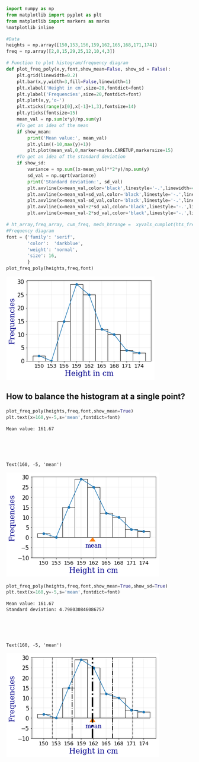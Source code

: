 

```python
import numpy as np
from matplotlib import pyplot as plt 
from matplotlib import markers as marks
%matplotlib inline
```


```python
#Data
heights = np.array([150,153,156,159,162,165,168,171,174])
freq = np.array([2,0,15,29,25,12,10,4,3])
```


```python
# Function to plot histogram/frequency diagram
def plot_freq_poly(x,y,font,show_mean=False, show_sd = False):
    plt.grid(linewidth=0.2)
    plt.bar(x,y,width=3,fill=False,linewidth=1)
    plt.xlabel('Height in cm',size=20,fontdict=font)
    plt.ylabel('Frequencies',size=20,fontdict=font)     
    plt.plot(x,y,'o-')
    plt.xticks(range(x[0],x[-1]+1,3),fontsize=14)
    plt.yticks(fontsize=15)    
    mean_val = np.sum(x*y)/np.sum(y)
    #To get an idea of the mean
    if show_mean:        
        print('Mean value:', mean_val)
        plt.ylim((-10,max(y)+1))
        plt.plot(mean_val,0,marker=marks.CARETUP,markersize=15)
    #To get an idea of the standard deviation
    if show_sd:
        variance = np.sum((x-mean_val)**2*y)/np.sum(y)
        sd_val = np.sqrt(variance)
        print('Standard deviation:', sd_val)
        plt.axvline(x=mean_val,color='black',linestyle='-.',linewidth=4)
        plt.axvline(x=mean_val+sd_val,color='black',linestyle='-.',linewidth=2)
        plt.axvline(x=mean_val-sd_val,color='black',linestyle='-.',linewidth=2)
        plt.axvline(x=mean_val+2*sd_val,color='black',linestyle='-.',linewidth=1)
        plt.axvline(x=mean_val-2*sd_val,color='black',linestyle='-.',linewidth=1)
```


```python
# ht_array,freq_array, cum_freq, medn_htrange =  xyvals_cumplot(hts_freqs_dict)
#Frequency diagram
font = {'family': 'serif',
        'color':  'darkblue',
        'weight': 'normal',
        'size': 16,
        }
plot_freq_poly(heights,freq,font)
```


![png](2020-07-01-1python-freq-diag-mean-std_files/2020-07-01-1python-freq-diag-mean-std_3_0.png)


## How to balance the histogram at a single point?


```python
plot_freq_poly(heights,freq,font,show_mean=True)
plt.text(x=160,y=-5,s='mean',fontdict=font)
```

    Mean value: 161.67





    Text(160, -5, 'mean')




![png](2020-07-01-1python-freq-diag-mean-std_files/2020-07-01-1python-freq-diag-mean-std_5_2.png)



```python
plot_freq_poly(heights,freq,font,show_mean=True,show_sd=True)
plt.text(x=160,y=-5,s='mean',fontdict=font)
```

    Mean value: 161.67
    Standard deviation: 4.798030846086757





    Text(160, -5, 'mean')




![png](2020-07-01-1python-freq-diag-mean-std_files/2020-07-01-1python-freq-diag-mean-std_6_2.png)

